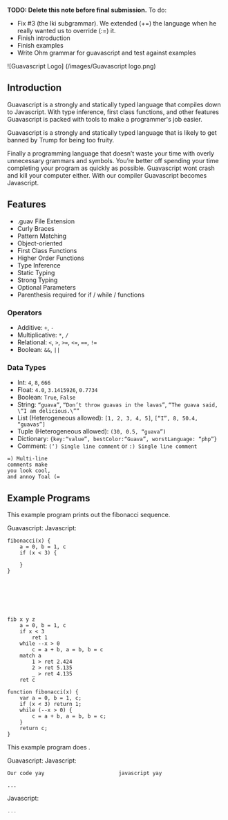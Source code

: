 __TODO: Delete this note before final submission.__ To do:

* Fix #3 (the Iki subgrammar). We extended (+=) the language when he really wanted us to override (:=) it.
* Finish introduction
* Finish examples
* Write Ohm grammar for guavascript and test against examples

![Guavascript Logo] (/images/Guavascript logo.png)

## Introduction

Guavascript is a strongly and statically typed language that compiles down to Javascript. With type inference, first class functions, and other features Guavascript is packed with tools to make a programmer's job easier.

Guavascript is a strongly and statically typed language that is likely to get banned by Trump for being too fruity.

Finally a programming language that doesn’t waste your time with overly
unnecessary grammars and symbols. You’re better off spending your time
completing your program as quickly as possible. Guavascript wont crash and
kill your computer either. With our compiler Guavascript becomes Javascript.

## Features
* .guav File Extension
* Curly Braces
* Pattern Matching
* Object-oriented
* First Class Functions
* Higher Order Functions
* Type Inference
* Static Typing
* Strong Typing
* Optional Parameters
* Parenthesis required for if / while / functions

### Operators

* Additive: `+`, `-`
* Multiplicative: `*`, `/`
* Relational: `<`, `>`, `>=`, `<=`, `==`, `!=`
* Boolean: `&&`, `||`

### Data Types

* Int: `4`, `8`, `666`
* Float: `4.0`, `3.1415926`, `0.7734`
* Boolean: `True`, `False`
* String: `“guava”`, `“Don’t throw guavas in the lavas”`, `“The guava said, \“I am delicious.\””`
* List (Heterogeneous allowed): `[1, 2, 3, 4, 5]`, `[“I”, 8, 50.4, “guavas”]`
* Tuple (Heterogeneous allowed): `(30, 0.5, “guava”)`
* Dictionary: `{key:“value”, bestColor:“Guava”, worstLanguage: “php”}`
* Comment: `(‘) Single line comment` or `:) Single line comment`

```
=) Multi-line
comments make
you look cool,
and annoy Toal (=
```

## Example Programs

This example program prints out the fibonacci sequence.

Guavascript:                                  Javascript:

```
fibonacci(x) {
	a = 0, b = 1, c
	if (x < 3) {

	}
}







fib x y z
	a = 0, b = 1, c
	if x < 3
		ret 1
	while --x > 0
		c = a + b, a = b, b = c
	match a
		1 > ret 2.424
		2 > ret 5.135
		_ > ret 4.135
	ret c

function fibonacci(x) {
	var a = 0, b = 1, c;
	if (x < 3) return 1;
	while (--x > 0) {
		c = a + b, a = b, b = c;
	}
	return c;
}							
```

This example program does .

Guavascript:                                Javascript:

```
Our code yay					    javascript yay
```


```
...
```

Javascript:

```javascript
...
```
